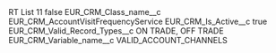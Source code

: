 <?xml version="1.0" encoding="UTF-8"?>
<CustomMetadata xmlns="http://soap.sforce.com/2006/04/metadata" xmlns:xsi="http://www.w3.org/2001/XMLSchema-instance" xmlns:xsd="http://www.w3.org/2001/XMLSchema">
    <label>RT List 11</label>
    <protected>false</protected>
    <values>
        <field>EUR_CRM_Class_name__c</field>
        <value xsi:type="xsd:string">EUR_CRM_AccountVisitFrequencyService</value>
    </values>
    <values>
        <field>EUR_CRM_Is_Active__c</field>
        <value xsi:type="xsd:boolean">true</value>
    </values>
    <values>
        <field>EUR_CRM_Valid_Record_Types__c</field>
        <value xsi:type="xsd:string">ON TRADE,
OFF TRADE</value>
    </values>
    <values>
        <field>EUR_CRM_Variable_name__c</field>
        <value xsi:type="xsd:string">VALID_ACCOUNT_CHANNELS</value>
    </values>
</CustomMetadata>
